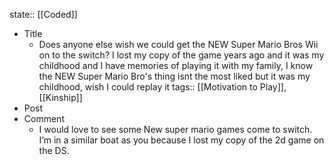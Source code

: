 state:: [[Coded]]

- Title
	- Does anyone else wish we could get the NEW Super Mario Bros Wii on to the switch? I lost my copy of the game years ago and it was my childhood and I have memories of playing it with my family, I know the NEW Super Mario Bro's thing isnt the most liked but it was my childhood, wish I could replay it
	  tags:: [[Motivation to Play]], [[Kinship]]
- Post
- Comment
	- I would love to see some New super mario games come to switch. I’m in a similar boat as you because I lost my copy of the 2d game on the DS.